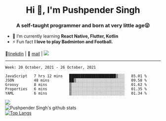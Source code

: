 <h1 align="center">Hi 👋, I'm Pushpender Singh</h1>
<h3 align="center">A self-taught programmer and born at very little age😜</h3>

- 🌱 I’m currently learning **React Native, Flutter, Kotlin**
- ⚡ Fun fact **I love to play Badminton and Football.**

👔[linekdin](https://www.linkedin.com/in/pushpender-singh-240061202/) | 📧 [mail](mailto:pushpendersingh@p2devs.com) | ![](https://komarev.com/ghpvc/?username=pushpender-singh-ap&color=blue)


---

<!--START_SECTION:waka-->
```text
Week: 20 October, 2021 - 26 October, 2021

JavaScript   7 hrs 12 mins   █████████████████████▒░░░   85.01 % 
JSON         48 mins         ██▒░░░░░░░░░░░░░░░░░░░░░░   09.58 % 
Groovy       8 mins          ▒░░░░░░░░░░░░░░░░░░░░░░░░   01.62 % 
Properties   6 mins          ▒░░░░░░░░░░░░░░░░░░░░░░░░   01.35 % 
YAML         6 mins          ▒░░░░░░░░░░░░░░░░░░░░░░░░   01.34 % 
```
<!--END_SECTION:waka-->

<img align="left" src="https://github-readme-streak-stats.herokuapp.com/?user=pushpender-singh-ap&theme=dark" /></br>
![Pushpender Singh's github stats](https://github-readme-stats.vercel.app/api?username=pushpender-singh-ap&show_icons=true&theme=radical&count_private=true)</br>
[![Top Langs](https://github-readme-stats.vercel.app/api/top-langs/?username=pushpender-singh-ap&theme=radical)](https://github.com/pushpender-singh-ap/github-readme-stats)
